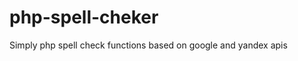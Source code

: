 php-spell-cheker
================

Simply php spell check functions based on google and yandex apis
